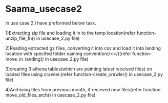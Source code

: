 # Saama_usecase2

In use case 2,I have preformed below task.

1)Extracting zip file and loading it in to the temp location(refer function-unzip_file_fn() in usecase_2.py file)

2)Reading extracted gz files, converting it into csv and load it into landing location with specifed folder naming convention(/<<yearmonth>>/)(refer function-move_in_landing() in usecase_2.py file) 

3)creating 3 athena tables(which are pointing latest received files) on loaded files using crawler.(refer function-create_crawler() in usecase_2.py file) 

4)Archiving files from previous month, if recieved new files(refer function-move_old_files_arch() in usecase_2.py file) 
